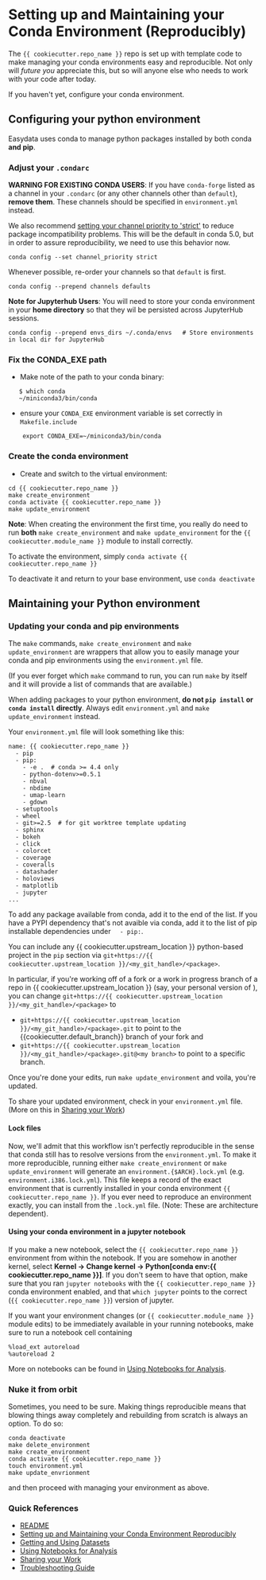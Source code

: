 # Setting up and Maintaining your Conda Environment (Reproducibly)

The `{{ cookiecutter.repo_name }}` repo is set up with template code to make managing your conda environments easy and reproducible. Not only will _future you_ appreciate this, but so will anyone else who needs to work with your code after today.

If you haven't yet, configure your conda environment.

## Configuring your python environment
Easydata uses conda to manage python packages installed by both conda **and pip**.

### Adjust your `.condarc`
**WARNING FOR EXISTING CONDA USERS**: If you have `conda-forge` listed as a channel in your `.condarc` (or any other channels other than `default`), **remove them**. These channels should be specified in `environment.yml` instead.

We also recommend [setting your channel priority to 'strict'](https://docs.conda.io/projects/conda/en/latest/user-guide/tasks/manage-channels.html) to reduce package incompatibility problems. This will be the default in conda 5.0, but in order to assure reproducibility, we need to use this behavior now.

```
conda config --set channel_priority strict
```
Whenever possible, re-order your channels so that `default` is first.

```
conda config --prepend channels defaults
```

**Note for Jupyterhub Users**: You will need to store your conda environment in your **home directory** so that they wil be persisted across JupyterHub sessions.
```
conda config --prepend envs_dirs ~/.conda/envs   # Store environments in local dir for JupyterHub
```

### Fix the CONDA_EXE path
* Make note of the path to your conda binary:
```
   $ which conda
   ~/miniconda3/bin/conda
```
* ensure your `CONDA_EXE` environment variable is set correctly in `Makefile.include`
```
    export CONDA_EXE=~/miniconda3/bin/conda
```
### Create the conda environment
* Create and switch to the virtual environment:
```
cd {{ cookiecutter.repo_name }}
make create_environment
conda activate {{ cookiecutter.repo_name }}
make update_environment
```
**Note**: When creating the environment the first time, you really do need to run **both** `make create_environment` and `make update_environment` for the `{{ cookiecutter.module_name }}` module to install correctly.

To activate the environment, simply `conda activate {{ cookiecutter.repo_name }}`

To deactivate it and return to your base environment, use `conda deactivate`

## Maintaining your Python environment

### Updating your conda and pip environments
The `make` commands, `make create_environment` and `make update_environment` are wrappers that allow you to easily manage your conda and pip environments using the `environment.yml` file.

(If you ever forget which `make` command to run, you can run `make` by itself and it will provide a list of commands that are available.)


When adding packages to your python environment, **do not `pip install` or `conda install` directly**. Always edit `environment.yml` and `make update_environment` instead.

Your `environment.yml` file will look something like this:
```
name: {{ cookiecutter.repo_name }}
  - pip
  - pip:
    - -e .  # conda >= 4.4 only
    - python-dotenv>=0.5.1
    - nbval
    - nbdime
    - umap-learn
    - gdown
  - setuptools
  - wheel
  - git>=2.5  # for git worktree template updating
  - sphinx
  - bokeh
  - click
  - colorcet
  - coverage
  - coveralls
  - datashader
  - holoviews
  - matplotlib
  - jupyter
...
```
To add any package available from conda, add it to the end of the list. If you have a PYPI dependency that's not avaible via conda, add it to the list of pip installable dependencies under `  - pip:`.

You can include any {{ cookiecutter.upstream_location }} python-based project in the `pip` section via `git+https://{{ cookiecutter.upstream_location }}/<my_git_handle>/<package>`.

In particular, if you're working off of a fork or a work in progress branch of a repo in {{ cookiecutter.upstream_location }} (say, your personal version of <package>), you can change `git+https://{{ cookiecutter.upstream_location }}/<my_git_handle>/<package>` to

* `git+https://{{ cookiecutter.upstream_location }}/<my_git_handle>/<package>.git` to point to the {{cookiecutter.default_branch}} branch of your fork and
* `git+https://{{ cookiecutter.upstream_location }}/<my_git_handle>/<package>.git@<my branch>` to point to a specific branch.

Once you're done your edits, run `make update_environment` and voila, you're updated.

To share your updated environment, check in your `environment.yml` file. (More on this in [Sharing your Work](sharing-your-work.md))


#### Lock files
Now, we'll admit that this workflow isn't perfectly reproducible in the sense that conda still has to resolve versions from the `environment.yml`. To make it more reproducible, running either `make create_environment` or `make update_environment` will generate an `environment.{$ARCH}.lock.yml` (e.g. `environment.i386.lock.yml`). This file keeps a record of the exact environment that is currently installed in your conda environment `{{ cookiecutter.repo_name }}`. If you ever need to reproduce an environment exactly, you can install from the `.lock.yml` file. (Note: These are architecture dependent).

#### Using your conda environment in a jupyter notebook
If you make a new notebook, select the `{{ cookiecutter.repo_name }}` environment from within the notebook. If you are somehow in another kernel, select **Kernel -> Change kernel -> Python[conda env:{{ cookiecutter.repo_name }}]**. If you don't seem to have that option, make sure that you ran `jupyter notebooks` with the `{{ cookiecutter.repo_name }}` conda environment enabled, and that `which jupyter` points to the correct (`{{ cookiecutter.repo_name }}`) version of jupyter.

If you want your environment changes (or `{{ cookiecutter.module_name }}` module edits) to be immediately available in your running notebooks, make sure to run a notebook cell containing
```
%load_ext autoreload
%autoreload 2
```

More on notebooks can be found in [Using Notebooks for Analysis](notebooks.md).

### Nuke it from orbit
Sometimes, you need to be sure. Making things reproducible means that blowing things away completely and rebuilding from scratch is always an option. To do so:
```
conda deactivate
make delete_environment
make create_environment
conda activate {{ cookiecutter.repo_name }}
touch environment.yml
make update_envrionment
```
and then proceed with managing your environment as above.

### Quick References

* [README](../README.md)
* [Setting up and Maintaining your Conda Environment Reproducibly](conda-environments.md)
* [Getting and Using Datasets](datasets.md)
* [Using Notebooks for Analysis](notebooks.md)
* [Sharing your Work](sharing-your-work.md)
* [Troubleshooting Guide](troubleshooting.md)
